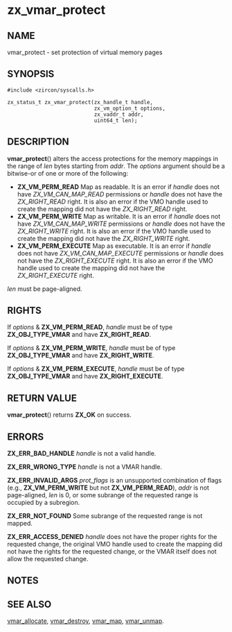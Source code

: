 # zx_vmar_protect

## NAME

<!-- Updated by scripts/update-docs-from-abigen, do not edit this section manually. -->

vmar_protect - set protection of virtual memory pages

## SYNOPSIS

<!-- Updated by scripts/update-docs-from-abigen, do not edit this section manually. -->

```
#include <zircon/syscalls.h>

zx_status_t zx_vmar_protect(zx_handle_t handle,
                            zx_vm_option_t options,
                            zx_vaddr_t addr,
                            uint64_t len);
```

## DESCRIPTION

**vmar_protect**() alters the access protections for the memory mappings
in the range of *len* bytes starting from *addr*. The *options* argument should
be a bitwise-or of one or more of the following:
- **ZX_VM_PERM_READ**  Map as readable.  It is an error if *handle*
  does not have *ZX_VM_CAN_MAP_READ* permissions or *handle* does
  not have the *ZX_RIGHT_READ* right.  It is also an error if the VMO handle
  used to create the mapping did not have the *ZX_RIGHT_READ* right.
- **ZX_VM_PERM_WRITE**  Map as writable.  It is an error if *handle*
  does not have *ZX_VM_CAN_MAP_WRITE* permissions or *handle* does
  not have the *ZX_RIGHT_WRITE* right.  It is also an error if the VMO handle
  used to create the mapping did not have the *ZX_RIGHT_WRITE* right.
- **ZX_VM_PERM_EXECUTE**  Map as executable.  It is an error if *handle*
  does not have *ZX_VM_CAN_MAP_EXECUTE* permissions or *handle* does
  not have the *ZX_RIGHT_EXECUTE* right.  It is also an error if the VMO handle
  used to create the mapping did not have the *ZX_RIGHT_EXECUTE* right.

*len* must be page-aligned.

## RIGHTS

<!-- Updated by scripts/update-docs-from-abigen, do not edit this section manually. -->

If *options* & **ZX_VM_PERM_READ**, *handle* must be of type **ZX_OBJ_TYPE_VMAR** and have **ZX_RIGHT_READ**.

If *options* & **ZX_VM_PERM_WRITE**, *handle* must be of type **ZX_OBJ_TYPE_VMAR** and have **ZX_RIGHT_WRITE**.

If *options* & **ZX_VM_PERM_EXECUTE**, *handle* must be of type **ZX_OBJ_TYPE_VMAR** and have **ZX_RIGHT_EXECUTE**.

## RETURN VALUE

**vmar_protect**() returns **ZX_OK** on success.

## ERRORS

**ZX_ERR_BAD_HANDLE**  *handle* is not a valid handle.

**ZX_ERR_WRONG_TYPE**  *handle* is not a VMAR handle.

**ZX_ERR_INVALID_ARGS**  *prot_flags* is an unsupported combination of flags
(e.g., **ZX_VM_PERM_WRITE** but not **ZX_VM_PERM_READ**), *addr* is
not page-aligned, *len* is 0, or some subrange of the requested range is
occupied by a subregion.

**ZX_ERR_NOT_FOUND**  Some subrange of the requested range is not mapped.

**ZX_ERR_ACCESS_DENIED**  *handle* does not have the proper rights for the
requested change, the original VMO handle used to create the mapping did not
have the rights for the requested change, or the VMAR itself does not allow
the requested change.

## NOTES

## SEE ALSO

[vmar_allocate](vmar_allocate.md),
[vmar_destroy](vmar_destroy.md),
[vmar_map](vmar_map.md),
[vmar_unmap](vmar_unmap.md).

